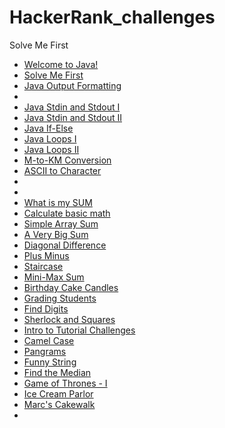 # HackerRank_challenges
Solve Me First
- [Welcome to Java!](https://github.com/HananAlradadi/HackerRank_Java_challenges/tree/main)
- [Solve Me First](https://github.com/HananAlradadi/HackerRank_Java_challenges/blob/main/SolveMeFirst.java)
- [Java Output Formatting](https://github.com/HananAlradadi/HackerRank_Java_challenges/blob/main/JavaOutputFormatting.java)
- []()
- [Java Stdin and Stdout I](https://github.com/HananAlradadi/HackerRank_Java_challenges/blob/main/JavaStdinAndStdoutI.java)
- [Java Stdin and Stdout II](https://github.com/HananAlradadi/HackerRank_Java_challenges/tree/main)
- [Java If-Else](https://github.com/HananAlradadi/HackerRank_Java_challenges/blob/main/JavaIf_Else.java)
- [Java Loops I](https://github.com/HananAlradadi/HackerRank_Java_challenges/blob/main/JavaLoopsI.java)
- [Java Loops II](https://github.com/HananAlradadi/HackerRank_Java_challenges/blob/main/JavaLoopsII.java)
- [M-to-KM Conversion](https://github.com/HananAlradadi/HackerRank_Java_challenges/blob/main/MToKMConversion.java)
- [ASCII to Character](https://github.com/HananAlradadi/HackerRank_Java_challenges/blob/main/ASCIIToCharacter.java)
- 
- []()
- [What is my SUM](https://github.com/HananAlradadi/HackerRank_Java_challenges/blob/main/WhatIsMySUM.java)
- [Calculate basic math](https://github.com/HananAlradadi/HackerRank_Java_challenges/blob/main/CalculateBasicMath.java)
- [Simple Array Sum](https://github.com/HananAlradadi/HackerRank_Java_challenges/blob/main/SimpleArraySum.java)
- [A Very Big Sum](https://github.com/HananAlradadi/HackerRank_Java_challenges/blob/main/AVeryBigSum.java)
- [Diagonal Difference](https://github.com/HananAlradadi/HackerRank_Java_challenges/blob/main/DiagonalDifference.java)
- [Plus Minus](https://github.com/HananAlradadi/HackerRank_Java_challenges/blob/main/PlusMinus.java)
- [Staircase](https://github.com/HananAlradadi/HackerRank_Java_challenges/blob/main/Staircase.java)
- [Mini-Max Sum](https://github.com/HananAlradadi/HackerRank_Java_challenges/blob/main/MiniMaxSum.java)
- [Birthday Cake Candles](https://github.com/HananAlradadi/HackerRank_Java_challenges/blob/main/BirthdayCakeCandles.java)
- [Grading Students](https://github.com/HananAlradadi/HackerRank_Java_challenges/blob/main/GradingStudents.java)
- [Find Digits](https://github.com/HananAlradadi/HackerRank_Java_challenges/blob/main/FindDigits.java)
- [Sherlock and Squares](https://github.com/HananAlradadi/HackerRank_Java_challenges/blob/main/SherlockAndSquares.java)
- [Intro to Tutorial Challenges](https://github.com/HananAlradadi/HackerRank_Java_challenges/blob/main/IntroToTutorialChallenges.java)
- [Camel Case](https://github.com/HananAlradadi/HackerRank_Java_challenges/blob/main/CamelCase.java)
- [Pangrams](https://github.com/HananAlradadi/HackerRank_Java_challenges/blob/main/Pangrams.java)
- [Funny String](https://github.com/HananAlradadi/HackerRank_Java_challenges/blob/main/FunnyString.java)
- [Find the Median](https://github.com/HananAlradadi/HackerRank_Java_challenges/blob/main/FindTheMedian.java)
- [Game of Thrones - I](https://github.com/HananAlradadi/HackerRank_Java_challenges/blob/main/GameOfThronesI.java)
- [Ice Cream Parlor](https://github.com/HananAlradadi/HackerRank_Java_challenges/blob/main/IceCreamParlor.java)
- [Marc's Cakewalk](https://github.com/HananAlradadi/HackerRank_Java_challenges/blob/main/Marc'sCakewalk.java)
- []()

